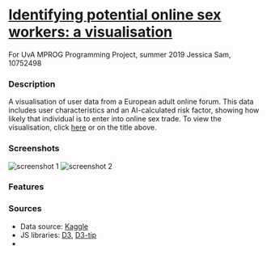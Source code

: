 # [Identifying potential online sex workers: a visualisation](https://jesscsam.github.io/programmeerproject)
For UvA MPROG Programming Project, summer 2019
Jessica Sam, 10752498

### Description
A visualisation of user data from a European adult online forum. This data includes user characteristics and an AI-calculated risk factor, showing how likely that individual is to enter into online sex trade.
To view the visualisation, click [here](https://jesscsam.github.io/programmeerproject/) or on the title above.

### Screenshots

![screenshot 1](https://github.com/jesscsam/programmeerproject/blob/master/pictures/screenshot1.png)
![screenshot 2](https://github.com/jesscsam/programmeerproject/blob/master/pictures/screenshot2.png)


### Features



### Sources
* Data source: [Kaggle](https://www.kaggle.com/panoskostakos/online-sex-work)
* JS libraries: [D3](https://d3js.org/), [D3-tip](https://github.com/caged/d3-tip)
*
